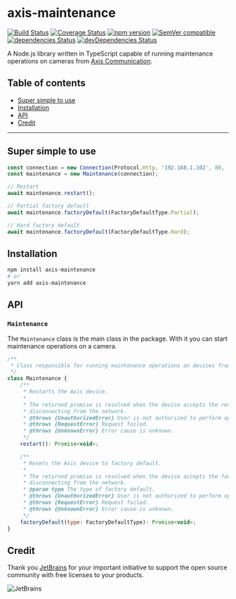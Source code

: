 # axis-maintenance

[![Build Status](https://travis-ci.com/FantasticFiasco/axis-maintenance-js.svg?branch=master)](https://travis-ci.com/FantasticFiasco/axis-maintenance-js)
[![Coverage Status](https://coveralls.io/repos/github/FantasticFiasco/axis-maintenance-js/badge.svg?branch=master)](https://coveralls.io/github/FantasticFiasco/axis-maintenance-js?branch=master)
[![npm version](https://img.shields.io/npm/v/axis-maintenance.svg)](https://www.npmjs.com/package/axis-maintenance)
[![SemVer compatible](https://img.shields.io/badge/%E2%9C%85-SemVer%20compatible-blue)](https://semver.org/)
[![dependencies Status](https://david-dm.org/FantasticFiasco/axis-maintenance-js/status.svg)](https://david-dm.org/FantasticFiasco/axis-maintenance-js)
[![devDependencies Status](https://david-dm.org/FantasticFiasco/axis-maintenance-js/dev-status.svg)](https://david-dm.org/FantasticFiasco/axis-maintenance-js?type=dev)

A Node.js library written in TypeScript capable of running maintenance operations on cameras from [Axis Communication](http://www.axis.com).

## Table of contents

- [Super simple to use](#super-simple-to-use)
- [Installation](#installation)
- [API](#api)
- [Credit](#credit)

---

## Super simple to use

```javascript
const connection = new Connection(Protocol.Http, '192.168.1.102', 80, 'root', '32naJzkJdZ!7*HK&Dz');
const maintenance = new Maintenance(connection);

// Restart
await maintenance.restart();

// Partial factory default
await maintenance.factoryDefault(FactoryDefaultType.Partial);

// Hard factory default
await maintenance.factoryDefault(FactoryDefaultType.Hard);
```

## Installation

```sh
npm install axis-maintenance
# or
yarn add axis-maintenance
```

## API

### `Maintenance`

The `Maintenance` class is the main class in the package. With it you can start maintenance operations on a camera.

```javascript
/**
 * Class responsible for running maintenance operations on devices from Axis Communication.
 */
class Maintenance {
    /**
     * Restarts the Axis device.
     *
     * The returned promise is resolved when the device accepts the restart request, before
     * disconnecting from the network.
     * @throws {UnauthorizedError} User is not authorized to perform operation.
     * @throws {RequestError} Request failed.
     * @throws {UnknownError} Error cause is unknown.
     */
    restart(): Promise<void>;

    /**
     * Resets the Axis device to factory default.
     *
     * The returned promise is resolved when the device accepts the factory default request, before
     * disconnecting from the network.
     * @param type The type of factory default.
     * @throws {UnauthorizedError} User is not authorized to perform operation.
     * @throws {RequestError} Request failed.
     * @throws {UnknownError} Error cause is unknown.
     */
    factoryDefault(type: FactoryDefaultType): Promise<void>;
}
```

## Credit

Thank you [JetBrains](https://www.jetbrains.com/) for your important initiative to support the open source community with free licenses to your products.

![JetBrains](./doc/resources/jetbrains.png)

